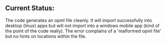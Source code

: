 ## Current Status:

The code generates an opml file cleanly. It will import successfully into desktop (linux) apps but will not import into a windows mobile app (kind of the point of the code really). The error complains of a 'malformed opml file' but no hints on locations within the file.

